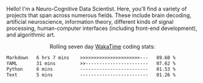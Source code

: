Hello! I'm a Neuro-Cognitive Data Scientist. Here, you'll find a variety of projects that span across numerous fields. These include brain decoding, artificial neuroscience, information theory, different kinds of signal processing, human-computer interfaces (including front-end development), and algorithmic art. 

<p align="center">Rolling seven day <a href="https://wakatime.com/@syrkis"/>WakaTime</a> coding stats:</p>
<!--START_SECTION:waka-->

```txt
Markdown   6 hrs 7 mins    >>>>>>>>>>>>>>>>>>>>>>---   89.60 %
YAML       31 mins         >>-----------------------   07.62 %
Python     6 mins          -------------------------   01.53 %
Text       5 mins          -------------------------   01.26 %
```

<!--END_SECTION:waka-->
